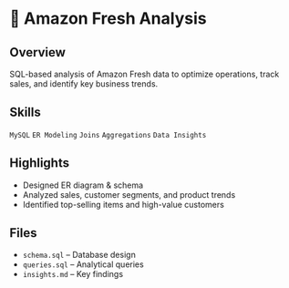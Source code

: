 # 🛒 Amazon Fresh Analysis

## Overview
SQL-based analysis of Amazon Fresh data to optimize operations, track sales, and identify key business trends.

## Skills
`MySQL` `ER Modeling` `Joins` `Aggregations` `Data Insights`

## Highlights
- Designed ER diagram & schema
- Analyzed sales, customer segments, and product trends
- Identified top-selling items and high-value customers

## Files
- `schema.sql` – Database design
- `queries.sql` – Analytical queries
- `insights.md` – Key findings
